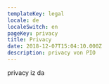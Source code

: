 ```yaml
---
templateKey: legal
locale: de
localeSwitch: en
pageKey: privacy
title: Privacy
date: 2018-12-07T15:04:10.000Z
description: privacy von PIO
---
```


privacy iz da
